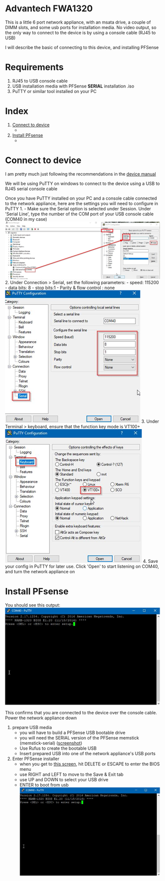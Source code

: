 # Advantech FWA1320

This is a little 6 port network appliance, with an msata drive, a couple of DIMM slots, and some usb ports for installation media. No video output, so the only way to connect to the device is by using a console cable (RJ45 to USB)

I will describe the basic of connecting to this device, and installing PFSense 

# Requirements
1. RJ45 to USB console cable
2. USB installation media with PFSense **SERIAL** installation .iso
1. PuTTY or similar tool installed on your PC

# Index
1. [Connect to device]()
    - []()
2. [Install PFsense]()
    - []()

# Connect to device
I am pretty much just following the recommendations in the [device manual](https://advdownload.advantech.com/productfile/Downloadfile4/1-1TBDP2H/FWA-1320_User_Manual_Ed.2-D1.pdf)  

We will be using PuTTY on windows to connect to the device using a USB to RJ45 serial console cable

Once you have PuTTY installed on your PC and a console cable connected to the network appliance, here are the settings you will need to configure in PuTTY
1. 
    - Make sure the Serial option is selected under Session. Under 'Serial Line', type the number of the COM port of your USB console cable (COM40 in my case)  
    ![](https://github.com/mynah22/Homelab-Guides/raw/main/screenshots/fwa0.jpg)
2. Under Connection > Serial, set the following parameters:
    - speed: 115200
    - data bits: 8
    - stop bits:1
    - Parity & flow control : none
    ![](https://github.com/mynah22/Homelab-Guides/raw/main/screenshots/fwa1.jpg)
3. Under Terminal > keyboard, ensure that the function key mode is VT100+
    ![](https://github.com/mynah22/Homelab-Guides/raw/main/screenshots/fwa2.jpg)
4. Save your config in PuTTY for later use. Click 'Open' to start listening on COM40, and turn the network appliance on

# Install PFsense
You should see this output:
![](https://github.com/mynah22/Homelab-Guides/raw/main/screenshots/fwa3.jpg)

This confirms that you are connected to the device over the console cable. Power the network appliance down

1. prepare USB media
    - you will have to build a PFSense USB bootable drive
    - you will need the SERIAL version of the PFSense memstick (memstick-serial) ([screenshot](https://github.com/mynah22/Homelab-Guides/raw/main/screenshots/fwa4.jpg))
    - Use Rufus to create the bootable USB
    - Insert prepared USB into one of the network appliance's USB ports
2. Enter PFSense installer
    - when you get to [this screen](https://github.com/mynah22/Homelab-Guides/raw/main/screenshots/fwa3.jpg), hit DELETE or ESCAPE to enter the BIOS menu
    - use RIGHT and LEFT to move to the Save & Exit tab
    - use UP and DOWN to select your USB drive
    - ENTER to boot from usb
        ![](https://github.com/mynah22/Homelab-Guides/raw/main/screenshots/fwa3.jpg)

